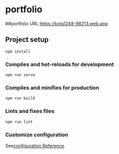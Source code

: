 # portfolio

##portfolio URL
 https://kota1248-98213.web.app
## Project setup
```
npm install
```

### Compiles and hot-reloads for development
```
npm run serve
```

### Compiles and minifies for production
```
npm run build
```

### Lints and fixes files
```
npm run lint
```

### Customize configuration
See[configuration Reference](https://cli.vuejs.org/config/).
